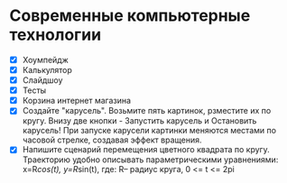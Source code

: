 # Современные компьютерные технологии

- [x] Хоумпейдж
- [x] Калькулятор
- [x] Слайдшоу
- [x] Тесты
- [x] Корзина интернет магазина
- [x] Создайте "карусель". Возьмите пять картинок, рзместите их по кругу. Внизу две кнопки - Запустить карусель и Остановить карусель! При запуске карусели картинки меняются местами по часовой стрелке, создавая эффект вращения.
- [x] Напишите сценарий перемещения цветного квадрата по кругу. 
Траекторию удобно описывать параметрическими уравнениями: x=R*cos(t), y=R*sin(t), где: R– радиус круга, 0 <= t <= 2pi
